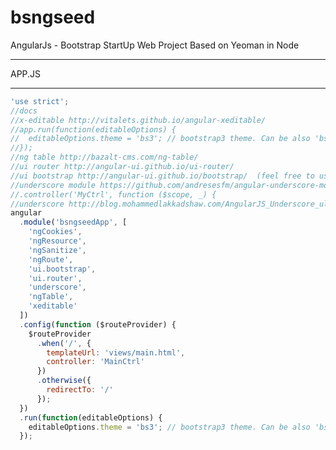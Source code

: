 bsngseed
========

AngularJs - Bootstrap StartUp Web Project Based on Yeoman in Node



-------------------------------------------------------


APP.JS

-------------------------------------------------------


```javascript
'use strict';
//docs 
//x-editable http://vitalets.github.io/angular-xeditable/
//app.run(function(editableOptions) {
//  editableOptions.theme = 'bs3'; // bootstrap3 theme. Can be also 'bs2', 'default'
//});
//ng table http://bazalt-cms.com/ng-table/
//ui router http://angular-ui.github.io/ui-router/
//ui bootstrap http://angular-ui.github.io/bootstrap/  (feel free to use anything from here)
//underscore module https://github.com/andresesfm/angular-underscore-module
//.controller('MyCtrl', function ($scope, _) {
//underscore http://blog.mohammedlakkadshaw.com/AngularJS_Underscore_ultimate_web_development.html#.U0mARvldWTo
angular
  .module('bsngseedApp', [
    'ngCookies',
    'ngResource',
    'ngSanitize',
    'ngRoute',
    'ui.bootstrap',
    'ui.router',
    'underscore',
    'ngTable',
    'xeditable'
  ])
  .config(function ($routeProvider) {
    $routeProvider
      .when('/', {
        templateUrl: 'views/main.html',
        controller: 'MainCtrl'
      })
      .otherwise({
        redirectTo: '/'
      });
  })
  .run(function(editableOptions) {
    editableOptions.theme = 'bs3'; // bootstrap3 theme. Can be also 'bs2', 'default'
  });

```
